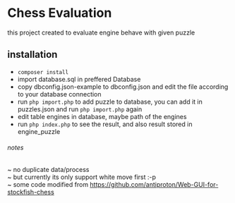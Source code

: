 # Chess Evaluation
this project created to evaluate engine behave with given puzzle


## installation
- `composer install`
- import database.sql in preffered Database
- copy dbconfig.json-example to dbconfig.json and edit the file according to your database connection
- run `php import.php` to add puzzle to database, you can add it in puzzles.json and run `php import.php` again
- edit table engines in database, maybe path of the engines
- run `php index.php` to see the result, and also result stored in engine_puzzle


###### notes
~ no duplicate data/process  
~ but currently its only support white move first :-p  
~ some code modified from https://github.com/antiproton/Web-GUI-for-stockfish-chess
